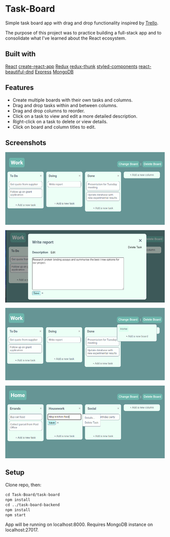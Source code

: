 # Task-Board

Simple task board app with drag and drop functionality inspired by [Trello](https://trello.com/home).

The purpose of this project was to practice building a full-stack app and to consolidate what I've learned about the React ecosystem.

## Built with

[React](https://github.com/facebook/react)
[create-react-app](https://github.com/facebook/create-react-app)
[Redux](https://github.com/reactjs/redux)
[redux-thunk](https://github.com/reduxjs/redux-thunk)
[styled-components](https://github.com/styled-components/styled-components)
[react-beautiful-dnd](https://github.com/atlassian/react-beautiful-dnd)
[Express](https://github.com/expressjs/express)
[MongoDB](https://github.com/mongodb/mongo)

## Features

- Create multiple boards with their own tasks and columns.
- Drag and drop tasks within and between columns.
- Drag and drop columns to reorder.
- Click on a task to view and edit a more detailed description.
- Right-click on a task to delete or view details.
- Click on board and column titles to edit.

## Screenshots

![Board Example](screenshots/task_board_1.png?raw=true)

![Task Details Window](screenshots/task_board_2.png?raw=true)

![Switch Between Boards](screenshots/task_board_3.png?raw=true)

![Right-Click Task for Options](screenshots/task_board_4.png?raw=true)

## Setup

Clone repo, then:

```shell
cd Task-Board/task-board
npm install
cd ../task-board-backend
npm install
npm start
```

App will be running on localhost:8000. Requires MongoDB instance on localhost:27017.
